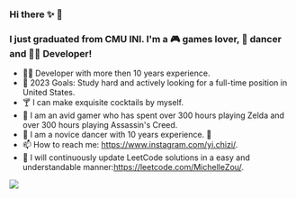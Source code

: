 
### Hi there ✨ 👋

### I just graduated from CMU INI. I'm a 🎮 games lover, 💃 dancer and 👩‍💻 Developer!



- 👩‍💻 Developer with more then 10 years experience.
- 🥅 2023 Goals: Study hard and actively looking for a full-time position in United States.
- 🍸 I can make exquisite cocktails by myself.
- 👑 I am an avid gamer who has spent over 300 hours playing Zelda and over 300 hours playing Assassin's Creed.
- 💃 I am a novice dancer with 10 years experience. :slightly_smiling_face:
- 📫 How to reach me: https://www.instagram.com/yi.chizi/.
- 🤝 I will continuously update LeetCode solutions in a easy and understandable manner:https://leetcode.com/MichelleZou/.



![](https://komarev.com/ghpvc/?username=spencergotowork&color=dc143c)

